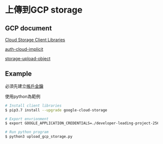 # 上傳到GCP storage

## GCP document

[Cloud Storage Client Libraries](https://cloud.google.com/storage/docs/reference/libraries?hl=zh-tw)

[auth-cloud-implicit](https://cloud.google.com/docs/authentication/production?hl=zh-tw#auth-cloud-implicit-java)

[storage-upload-object](https://cloud.google.com/storage/docs/uploading-objects#storage-upload-object-java)


## Example

必須先建立[帳戶金鑰](https://cloud.google.com/iam/docs/creating-managing-service-account-keys)

使用python為範例

```bash
# Install client libraries
$ pip3.7 install --upgrade google-cloud-storage

# Export envrionment
$ export GOOGLE_APPLICATION_CREDENTIALS=./developer-leading-project-256707-afb0320d7a66.json

# Run python program
$ python3 upload_gcp_storage.py
```
